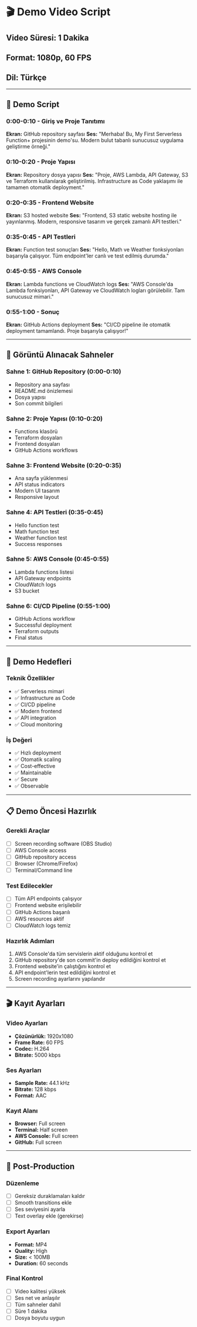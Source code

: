 # 🎬 Demo Video Script

## Video Süresi: 1 Dakika
## Format: 1080p, 60 FPS
## Dil: Türkçe

---

## 📝 Demo Script

### 0:00-0:10 - Giriş ve Proje Tanıtımı
**Ekran:** GitHub repository sayfası
**Ses:** "Merhaba! Bu, My First Serverless Function+ projesinin demo'su. Modern bulut tabanlı sunucusuz uygulama geliştirme örneği."

### 0:10-0:20 - Proje Yapısı
**Ekran:** Repository dosya yapısı
**Ses:** "Proje, AWS Lambda, API Gateway, S3 ve Terraform kullanılarak geliştirilmiş. Infrastructure as Code yaklaşımı ile tamamen otomatik deployment."

### 0:20-0:35 - Frontend Website
**Ekran:** S3 hosted website
**Ses:** "Frontend, S3 static website hosting ile yayınlanmış. Modern, responsive tasarım ve gerçek zamanlı API testleri."

### 0:35-0:45 - API Testleri
**Ekran:** Function test sonuçları
**Ses:** "Hello, Math ve Weather fonksiyonları başarıyla çalışıyor. Tüm endpoint'ler canlı ve test edilmiş durumda."

### 0:45-0:55 - AWS Console
**Ekran:** Lambda functions ve CloudWatch logs
**Ses:** "AWS Console'da Lambda fonksiyonları, API Gateway ve CloudWatch logları görülebilir. Tam sunucusuz mimari."

### 0:55-1:00 - Sonuç
**Ekran:** GitHub Actions deployment
**Ses:** "CI/CD pipeline ile otomatik deployment tamamlandı. Proje başarıyla çalışıyor!"

---

## 🎥 Görüntü Alınacak Sahneler

### Sahne 1: GitHub Repository (0:00-0:10)
- Repository ana sayfası
- README.md önizlemesi
- Dosya yapısı
- Son commit bilgileri

### Sahne 2: Proje Yapısı (0:10-0:20)
- Functions klasörü
- Terraform dosyaları
- Frontend dosyaları
- GitHub Actions workflows

### Sahne 3: Frontend Website (0:20-0:35)
- Ana sayfa yüklenmesi
- API status indicators
- Modern UI tasarım
- Responsive layout

### Sahne 4: API Testleri (0:35-0:45)
- Hello function test
- Math function test
- Weather function test
- Success responses

### Sahne 5: AWS Console (0:45-0:55)
- Lambda functions listesi
- API Gateway endpoints
- CloudWatch logs
- S3 bucket

### Sahne 6: CI/CD Pipeline (0:55-1:00)
- GitHub Actions workflow
- Successful deployment
- Terraform outputs
- Final status

---

## 🎯 Demo Hedefleri

### Teknik Özellikler
- ✅ Serverless mimari
- ✅ Infrastructure as Code
- ✅ CI/CD pipeline
- ✅ Modern frontend
- ✅ API integration
- ✅ Cloud monitoring

### İş Değeri
- ✅ Hızlı deployment
- ✅ Otomatik scaling
- ✅ Cost-effective
- ✅ Maintainable
- ✅ Secure
- ✅ Observable

---

## 📋 Demo Öncesi Hazırlık

### Gerekli Araçlar
- [ ] Screen recording software (OBS Studio)
- [ ] AWS Console access
- [ ] GitHub repository access
- [ ] Browser (Chrome/Firefox)
- [ ] Terminal/Command line

### Test Edilecekler
- [ ] Tüm API endpoints çalışıyor
- [ ] Frontend website erişilebilir
- [ ] GitHub Actions başarılı
- [ ] AWS resources aktif
- [ ] CloudWatch logs temiz

### Hazırlık Adımları
1. AWS Console'da tüm servislerin aktif olduğunu kontrol et
2. GitHub repository'de son commit'in deploy edildiğini kontrol et
3. Frontend website'in çalıştığını kontrol et
4. API endpoint'lerin test edildiğini kontrol et
5. Screen recording ayarlarını yapılandır

---

## 🎬 Kayıt Ayarları

### Video Ayarları
- **Çözünürlük:** 1920x1080
- **Frame Rate:** 60 FPS
- **Codec:** H.264
- **Bitrate:** 5000 kbps

### Ses Ayarları
- **Sample Rate:** 44.1 kHz
- **Bitrate:** 128 kbps
- **Format:** AAC

### Kayıt Alanı
- **Browser:** Full screen
- **Terminal:** Half screen
- **AWS Console:** Full screen
- **GitHub:** Full screen

---

## 📝 Post-Production

### Düzenleme
- [ ] Gereksiz duraklamaları kaldır
- [ ] Smooth transitions ekle
- [ ] Ses seviyesini ayarla
- [ ] Text overlay ekle (gerekirse)

### Export Ayarları
- **Format:** MP4
- **Quality:** High
- **Size:** < 100MB
- **Duration:** 60 seconds

### Final Kontrol
- [ ] Video kalitesi yüksek
- [ ] Ses net ve anlaşılır
- [ ] Tüm sahneler dahil
- [ ] Süre 1 dakika
- [ ] Dosya boyutu uygun
